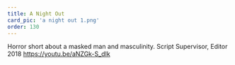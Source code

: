 ```yaml
---
title: A Night Out
card_pic: 'a night out 1.png'
order: 130 
---
```


Horror short about a masked man and masculinity.
Script Supervisor, Editor 2018
https://youtu.be/aNZGk-S_dIk
